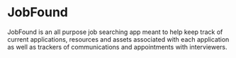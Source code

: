 # JobFound

JobFound is an all purpose job searching app meant to help keep track of current applications, resources and assets associated with each application as well as trackers of communications and appointments with interviewers.
